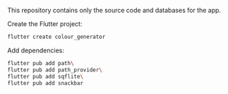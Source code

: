 This repository contains only the source code and databases for the app.

Create the Flutter project:
```bash
flutter create colour_generator
```
Add dependencies:
```bash
flutter pub add path\
flutter pub add path_provider\
flutter pub add sqflite\
flutter pub add snackbar
```
